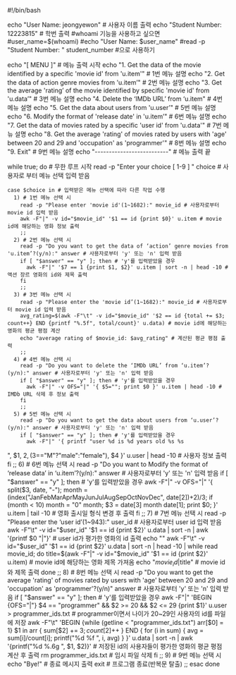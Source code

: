 #!/bin/bash

echo "User Name: jeongyewon" # 사용자 이름 출력
echo "Student Number: 12223815" # 학번 출력
#whoami 기능을 사용하고 싶으면
#user_name=$(whoami)
#echo "User Name: $user_name"
#read -p "Student Number: " student_number
#으로 사용하기

echo "[ MENU ]" # 메뉴 출력 시작
echo "1. Get the data of the movie identified by a specific 'movie id' from 'u.item'" # 1번 메뉴 설명
echo "2. Get the data of action genre movies from 'u.item’" # 2번 메뉴 설명
echo "3. Get the average 'rating’ of the movie identified by specific 'movie id' from 'u.data’" # 3번 메뉴 설명
echo "4. Delete the ‘IMDb URL’ from ‘u.item" # 4번 메뉴 설명
echo "5. Get the data about users from 'u.user’" # 5번 메뉴 설명
echo "6. Modify the format of 'release date' in 'u.item’" # 6번 메뉴 설명
echo "7. Get the data of movies rated by a specific 'user id' from 'u.data'" # 7번 메뉴 설명
echo "8. Get the average 'rating' of movies rated by users with 'age' between 20 and 29 and 'occupation' as 'programmer'" # 8번 메뉴 설명
echo "9. Exit" # 9번 메뉴 설명
echo "--------------------------" # 메뉴 출력 끝

while true; do # 무한 루프 시작
    read -p "Enter your choice [ 1-9 ] " choice # 사용자로 부터 메뉴 선택 입력 받음

    case $choice in # 입력받은 메뉴 선택에 따라 다른 작업 수행
      1) # 1번 메뉴 선택 시
        read -p "Please enter 'movie id'(1~1682):" movie_id # 사용자로부터 movie id 입력 받음
        awk -F"|" -v id="$movie_id" '$1 == id {print $0}' u.item # movie id에 해당하는 영화 정보 출력
        ;;
      2) # 2번 메뉴 선택 시
        read -p "Do you want to get the data of ‘action’ genre movies from 'u.item’?(y/n):" answer # 사용자로부터 'y' 또는 'n' 입력 받음
        if [ "$answer" == "y" ]; then # 'y'를 입력받았을 경우
          awk -F"|" '$7 == 1 {print $1, $2}' u.item | sort -n | head -10 # 액션 장르 영화의 id와 제목 출력
        fi
        ;;
      3) # 3번 메뉴 선택 시
        read -p "Please enter the 'movie id’(1~1682):" movie_id # 사용자로부터 movie id 입력 받음
        avg_rating=$(awk -F"\t" -v id="$movie_id" '$2 == id {total += $3; count++} END {printf "%.5f", total/count}' u.data) # movie id에 해당하는 영화의 평균 평점 계산
        echo "average rating of $movie_id: $avg_rating" # 계산된 평균 평점 출력
        ;;
      4) # 4번 메뉴 선택 시
        read -p "Do you want to delete the ‘IMDb URL’ from ‘u.item’?(y/n):" answer # 사용자로부터 'y' 또는 'n' 입력 받음
        if [ "$answer" == "y" ]; then # 'y'를 입력받았을 경우
          awk -F"|" -v OFS="|" '{ $5=""; print $0 }' u.item | head -10 # IMDb URL 삭제 후 정보 출력
        fi
        ;;
      5) # 5번 메뉴 선택 시
        read -p "Do you want to get the data about users from ‘u.user’?(y/n):" answer # 사용자로부터 'y' 또는 'n' 입력 받음
        if [ "$answer" == "y" ]; then # 'y'를 입력받았을 경우
          awk -F"|" '{ printf "user %d is %d years old %s %s
", $1, $2, ($3=="M"?"male":"female"), $4 }' u.user | head -10 # 사용자 정보 출력
        fi
        ;;
      6) # 6번 메뉴 선택 시
        read -p "Do you want to Modify the format of ‘release data’ in ‘u.item’?(y/n):" answer # 사용자로부터 'y' 또는 'n' 입력 받음
        if [ "$answer" == "y" ]; then # 'y'를 입력받았을 경우
          awk -F"|" -v OFS="|" '{
            split($3, date, "-");
            month = (index("JanFebMarAprMayJunJulAugSepOctNovDec", date[2])+2)/3;
            if (month < 10) month = "0" month;
            $3 = date[3] month date[1];
            print $0;
          }' u.item | tail -10 # 영화 출시일 형식 변경 후 출력
        fi
        ;;
      7) # 7번 메뉴 선택 시
        read -p "Please enter the ‘user id’(1~943):" user_id # 사용자로부터 user id 입력 받음
        awk -F"\t" -v id="$user_id" '$1 == id {print $2}' u.data | sort -n | awk '{printf $0 "|"}' # user id가 평가한 영화의 id 출력
        echo ""
        awk -F"\t" -v id="$user_id" '$1 == id {print $2}' u.data | sort -n | head -10 | while read movie_id; do
          title=$(awk -F"|" -v id="$movie_id" '$1 == id {print $2}' u.item) # movie id에 해당하는 영화 제목 가져옴
          echo "$movie_id|$title" # movie id와 제목 출력
        done
        ;;
      8) # 8번 메뉴 선택 시
        read -p "Do you want to get the average 'rating' of movies rated by users with 'age' between 20 and 29 and 'occupation' as 'programmer'?(y/n)" answer # 사용자로부터 'y' 또는 'n' 입력 받음
        if [ "$answer" == "y" ]; then # 'y'를 입력받았을 경우
          awk -F"|" 'BEGIN {OFS="|"} $4 == "programmer" && $2 >= 20 && $2 <= 29 {print $1}' u.user > programmer_ids.txt # programmer이면서 나이가 20~29인 사용자의 id를 파일에 저장
	awk -F"\t" 'BEGIN {while (getline < "programmer_ids.txt") arr[$0] = 1} $1 in arr { sum[$2] += $3; count[$2]++ } END { for (i in sum) { avg = sum[i]/count[i]; printf("%d %f
", i, avg) } }' u.data | sort -n | awk '{printf("%d %.6g
", $1, $2)}' # 저장된 id의 사용자들이 평가한 영화의 평균 평점 계산 후 출력
        rm programmer_ids.txt # 임시 파일 삭제
        fi
        ;;
      9) # 9번 메뉴 선택 시
        echo "Bye!" # 종료 메시지 출력
        exit # 프로그램 종료(반복문 탈출)
        ;;
    esac
done
